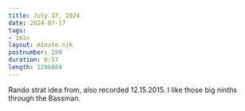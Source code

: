 ```yaml
---
title: July 17, 2024
date: 2024-07-17
tags:
- 1min
layout: minute.njk
postnumber: 199
duration: 0:57
length: 2296684
---
```

Rando strat idea from, also recorded 12.15.2015. I like those big ninths through the Bassman.
